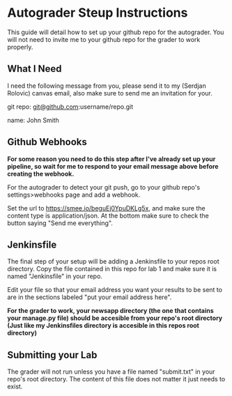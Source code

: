 # Autograder Steup Instructions
This guide will detail how to set up your github repo for the autograder.  You will not need to invite me to your github repo for the grader to work properly.

## What I Need
I need the following message from you, please send it to my (Serdjan Rolovic) canvas email, also make sure to send me an invitation for your.

git repo: git@github.com:username/repo.git

name: John Smith

## Github Webhooks
**For some reason you need to do this step after I've already set up your pipeline, so wait for me to respond to your email message above before creating the webhook.**

For the autograder to detect your git push, go to your github repo's settings>webhooks page and add a webhook.

Set the url to https://smee.io/beguEj0YpuDKLg5x, and make sure the content type is application/json.  At the bottom make sure to check the button saying "Send me everything".

## Jenkinsfile
The final step of your setup will be adding a Jenkinsfile to your repos root directory.  Copy the file contained in this repo for lab 1 and make sure it is named "Jenkinsfile" in your repo.

Edit your file so that your email address you want your results to be sent to are in the sections labeled "put your email address here".

**For the grader to work, your newsapp directory (the one that contains your manage.py file) should be accesible from your repo's root directory (Just like my Jenkinsfiles directory is accesible in this repos root directory)**

## Submitting your Lab
The grader will not run unless you have a file named "submit.txt" in your repo's root directory.  The content of this file does not matter it just needs to exist.
